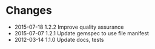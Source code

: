 # Changes

* 2015-07-18 1.2.2 Improve quality assurance
* 2015-07-07 1.2.1 Update gemspec to use file manifest
* 2012-03-14 1.1.0 Update docs, tests
